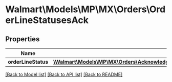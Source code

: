 # Walmart\Models\MP\MX\Orders\OrderLineStatusesAck

## Properties

Name | Type | Description | Notes
------------ | ------------- | ------------- | -------------
**orderLineStatus** | [**\Walmart\Models\MP\MX\Orders\AcknowledgeOrdersRequestOrderAcknowledgeOrderLinesOrderLineInnerOrderLineStatusesOrderLineStatusInner[]**](AcknowledgeOrdersRequestOrderAcknowledgeOrderLinesOrderLineInnerOrderLineStatusesOrderLineStatusInner.md) |  | [optional]


[[Back to Model list]](./) [[Back to API list]](../../../../../README.md#supported-apis) [[Back to README]](../../../../../README.md)
